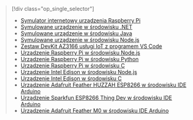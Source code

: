 > [!div class="op_single_selector"]
> * [Symulator internetowy urządzenia Raspberry Pi](../articles/iot-hub/iot-hub-raspberry-pi-web-simulator-get-started.md)   
> * [Symulowane urządzenie w środowisku .NET](../articles/iot-hub/iot-hub-csharp-csharp-getstarted.md)
> * [Symulowane urządzenie w środowisku Java](../articles/iot-hub/iot-hub-java-java-getstarted.md)
> * [Symulowane urządzenie w środowisku Node.js](../articles/iot-hub/iot-hub-node-node-getstarted.md)
> * [Zestaw DevKit AZ3166 usługi IoT z programem VS Code](../articles/iot-hub/iot-hub-arduino-iot-devkit-az3166-get-started.md)
> * [Urządzenie Raspberry Pi w środowisku Node.js](../articles/iot-hub/iot-hub-raspberry-pi-kit-node-get-started.md)
> * [Urządzenie Raspberry Pi w środowisku Python](../articles/iot-hub/iot-hub-raspberry-pi-kit-python-get-started.md)
> * [Urządzenie Raspberry Pi w środowisku C](../articles/iot-hub/iot-hub-raspberry-pi-kit-c-get-started.md)
> * [Urządzenie Intel Edison w środowisku Node.js](../articles/iot-hub/iot-hub-intel-edison-kit-node-get-started.md)
> * [Urządzenie Intel Edison w środowisku C](../articles/iot-hub/iot-hub-intel-edison-kit-c-get-started.md)
> * [Urządzenie Adafruit Feather HUZZAH ESP8266 w środowisku IDE Arduino](../articles/iot-hub/iot-hub-arduino-huzzah-esp8266-get-started.md)
> * [Urządzenie Sparkfun ESP8266 Thing Dev w środowisku IDE Arduino](../articles/iot-hub/iot-hub-sparkfun-esp8266-thing-dev-get-started.md)
> * [Urządzenie Adafruit Feather M0 w środowisku IDE Arduino](../articles/iot-hub/iot-hub-adafruit-feather-m0-wifi-kit-arduino-get-started.md)